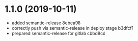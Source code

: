 # 1.1.0 (2019-10-11)


* added semantic-release 8ebea98
* correctly push via semantic-release in deploy stage b3dfcf1
* prepared semantic-release for gitlab cbbd8cd
